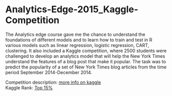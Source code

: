 # Analytics-Edge-2015_Kaggle-Competition

The Analytics edge course gave me the chance to understand the foundations of different models and to learn how to train and test in R various models such as linear regression, logistic regression, CART, clustering. It also included a Kaggle competition, where 2500 students were challenged to develop an analytics model that will help the New York Times understand the features of a blog post that make it popular. The task was to predict the popularity of a set of New York Times blog articles from the time period September 2014-December 2014. 

Competition description: <a href="https://www.kaggle.com/c/15-071x-the-analytics-edge-competition-spring-2015">more info on kaggle
<br></a>Kaggle Rank: <a href="https://www.kaggle.com/users/329776/martindt">Top 15%</a> <br>


